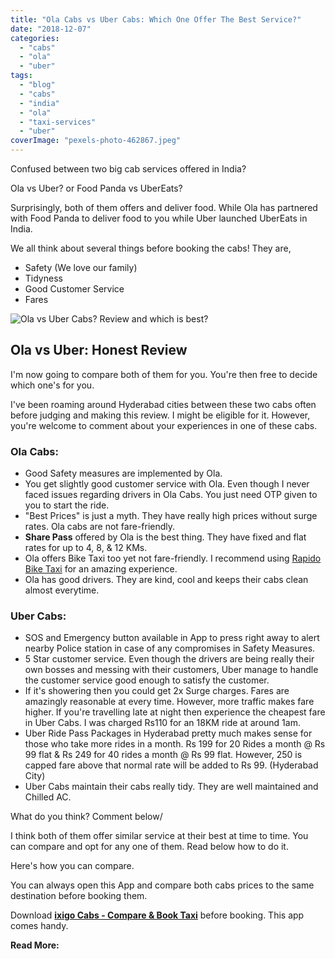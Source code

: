 ```yaml
---
title: "Ola Cabs vs Uber Cabs: Which One Offer The Best Service?"
date: "2018-12-07"
categories: 
  - "cabs"
  - "ola"
  - "uber"
tags: 
  - "blog"
  - "cabs"
  - "india"
  - "ola"
  - "taxi-services"
  - "uber"
coverImage: "pexels-photo-462867.jpeg"
---
```


Confused between two big cab services offered in India?

Ola vs Uber? or Food Panda vs UberEats?

Surprisingly, both of them offers and deliver food. While Ola has partnered with Food Panda to deliver food to you while Uber launched UberEats in India. 

We all think about several things before booking the cabs! They are,

- Safety (We love our family)
- Tidyness
- Good Customer Service
- Fares

![Ola vs Uber Cabs? Review and which is best?](posts/2018/12/images/pexels-photo-462867-1024x576.jpeg)

## Ola vs Uber: Honest Review

I'm now going to compare both of them for you. You're then free to decide which one's for you.

I've been roaming around Hyderabad cities between these two cabs often before judging and making this review. I might be eligible for it. However, you're welcome to comment about your experiences in one of these cabs.

### Ola Cabs:

- Good Safety measures are implemented by Ola.
- You get slightly good customer service with Ola. Even though I never faced issues regarding drivers in Ola Cabs. You just need OTP given to you to start the ride. 
- "Best Prices" is just a myth. They have really high prices without surge rates. Ola cabs are not fare-friendly.
- **Share Pass** offered by Ola is the best thing. They have fixed and flat rates for up to 4, 8, & 12 KMs.
- Ola offers Bike Taxi too yet not fare-friendly. I recommend using [Rapido Bike Taxi](http://rapido.bike) for an amazing experience.
- Ola has good drivers. They are kind, cool and keeps their cabs clean almost everytime. 

### Uber Cabs:

- SOS and Emergency button available in App to press right away to alert nearby Police station in case of any compromises in Safety Measures.
- 5 Star customer service. Even though the drivers are being really their own bosses and messing with their customers, Uber manage to handle the customer service good enough to satisfy the customer.
- If it's showering then you could get 2x Surge charges. Fares are amazingly reasonable at every time. However, more traffic makes fare higher. If you're travelling late at night then experience the cheapest fare in Uber Cabs. I was charged Rs110 for an 18KM ride at around 1am.
- Uber Ride Pass Packages in Hyderabad pretty much makes sense for those who take more rides in a month. Rs 199 for 20 Rides a month @ Rs 99 flat & Rs 249 for 40 rides a month @ Rs 99 flat. However, 250 is capped fare above that normal rate will be added to Rs 99. (Hyderabad City)
- Uber Cabs maintain their cabs really tidy. They are well maintained and Chilled AC.

What do you think? Comment below/

I think both of them offer similar service at their best at time to time. You can compare and opt for any one of them. Read below how to do it.

Here's how you can compare.

You can always open this App and compare both cabs prices to the same destination before booking them.

Download **[ixigo Cabs - Compare & Book Taxi](https://play.google.com/store/apps/details?id=com.ixigo.cabs&hl=en_IN)** before booking. This app comes handy.

**Read More:**
